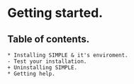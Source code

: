 # Getting started.
## Table of contents.
    * Installing SIMPLE & it's enviroment.
    - Test your installation.
    + Uninstalling SIMPLE.
    * Getting help.
